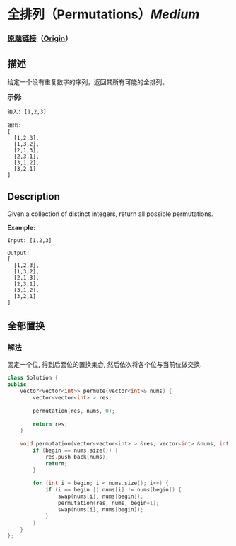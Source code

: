 # 全排列（Permutations）*Medium*
### [原题链接](https://leetcode-cn.com/problems/permutations)（[Origin](https://leetcode.com/problems/permutations)）
## 描述
给定一个没有重复数字的序列，返回其所有可能的全排列。

**示例:**
```
输入: [1,2,3]

输出:
[
  [1,2,3],
  [1,3,2],
  [2,1,3],
  [2,3,1],
  [3,1,2],
  [3,2,1]
]
```

## Description
Given a collection of distinct integers, return all possible permutations.

**Example:**
```
Input: [1,2,3]

Output:
[
  [1,2,3],
  [1,3,2],
  [2,1,3],
  [2,3,1],
  [3,1,2],
  [3,2,1]
]
```


## 全部置换
### 解法
固定一个位, 得到后面位的置换集合, 然后依次将各个位与当前位做交换.
```c++
class Solution {
public:
    vector<vector<int>> permute(vector<int>& nums) {
        vector<vector<int> > res;
        
        permutation(res, nums, 0);
        
        return res;
    }
    
    void permutation(vector<vector<int> > &res, vector<int> &nums, int begin) {
        if (begin == nums.size()) {
            res.push_back(nums);
            return;
        }
        
        for (int i = begin; i < nums.size(); i++) {
            if (i == begin || nums[i] != nums[begin]) {
                swap(nums[i], nums[begin]);
                permutation(res, nums, begin+1);
                swap(nums[i], nums[begin]);
            }
        }
    }
};
```
